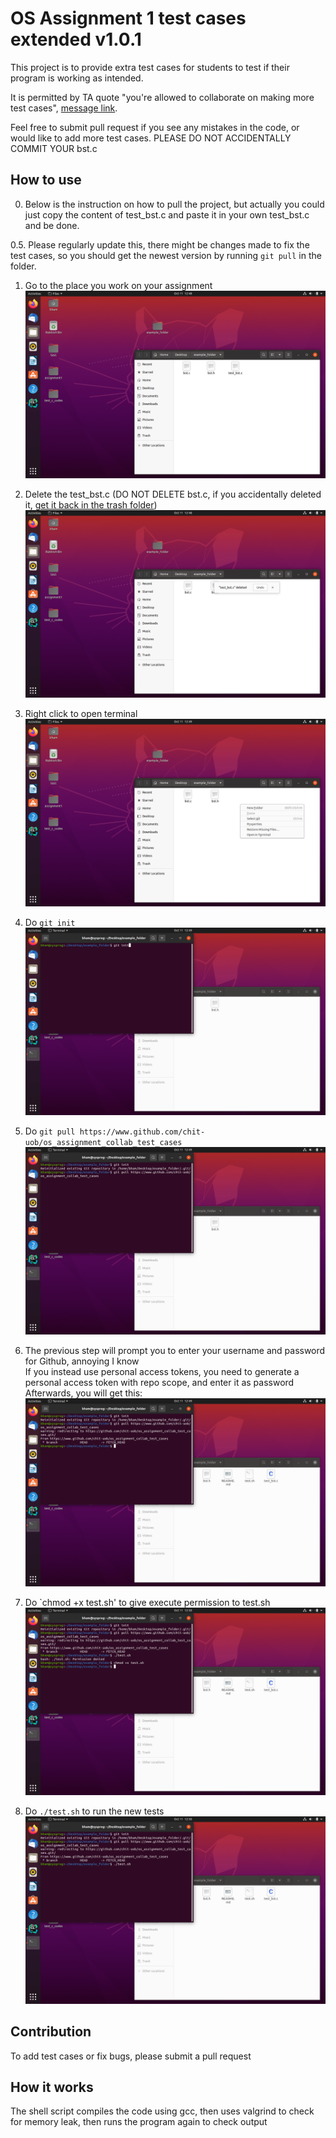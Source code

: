 # OS Assignment 1 test cases extended v1.0.1

This project is to provide extra test cases for students to test if their program is working as intended.

It is permitted by TA quote "you're allowed to collaborate on making more test cases", [message link](https://teams.microsoft.com/l/message/19:X4s8E0_rKnDkLOXarakhgS9dRqbryNlineShrclhEbI1@thread.tacv2/1665399080178?tenantId=b024cacf-dede-4241-a15c-3c97d553e9f3&groupId=ced72313-182f-4125-8a0f-b82a34f05299&parentMessageId=1665316022938&teamName=Operating%20Systems%20and%20Systems%20Programming%20-%202022-2023&channelName=General&createdTime=1665399080178&allowXTenantAccess=false).

Feel free to submit pull request if you see any mistakes in the code, or would like to add more test cases. PLEASE DO NOT ACCIDENTALLY COMMIT YOUR bst.c

## How to use

0. Below is the instruction on how to pull the project, but actually you could just copy the content of test_bst.c and paste it in your own test_bst.c and be done.

0.5. Please regularly update this, there might be changes made to fix the test cases, so you should get the newest version by running `git pull` in the folder.

1. Go to the place you work on your assignment
![img1](img/1.png?raw=true)

2. Delete the test_bst.c (DO NOT DELETE bst.c, if you accidentally deleted it, [get it back in the trash folder](https://help.ubuntu.com/stable/ubuntu-help/files-recover.html.en#:~:text=To%20restore%20a%20file%20from%20the%20Trash%3A&text=Click%20on%20Files%20to%20open,on%20it%20and%20select%20Restore.))
![img2](img/2.png?raw=true)

3. Right click to open terminal
![img3](img/3.png?raw=true)

4. Do `git init`
![img4](img/4.png?raw=true)

5. Do `git pull https://www.github.com/chit-uob/os_assignment_collab_test_cases`
![img5](img/5.png?raw=true)

6. The previous step will prompt you to enter your username and password for Github, annoying I know\
If you instead use personal access tokens, you need to generate a personal access token with repo scope, and enter it as password\
Afterwards, you will get this:
![img6](img/6.png?raw=true)

7. Do `chmod +x test.sh' to give execute permission to test.sh
![img7](img/7.png?raw=true)

8. Do `./test.sh` to run the new tests
![img8](img/8.png?raw=true)

## Contribution

To add test cases or fix bugs, please submit a pull request

## How it works

The shell script compiles the code using gcc, then uses valgrind to check for memory leak, then runs the program again to check output
